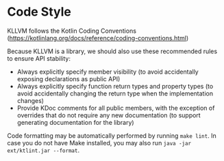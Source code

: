 # Code Style

KLLVM follows the Kotlin Coding Conventions (https://kotlinlang.org/docs/reference/coding-conventions.html)

Because KLLVM is a library, we should also use these recommended rules to ensure API stability:

- Always explicitly specify member visibility (to avoid accidentally exposing declarations as public API)
- Always explicitly specify function return types and property types (to avoid accidentally changing the return type when the implementation changes)
- Provide KDoc comments for all public members, with the exception of overrides that do not require any new documentation (to support generating documentation for the library)

Code formatting may be automatically performed by running `make lint`. In case you do not have Make installed, you may also run `java -jar ext/ktlint.jar --format`.